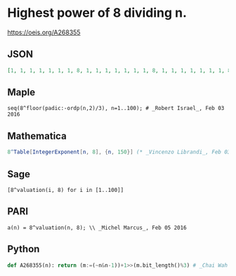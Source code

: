 # Highest power of 8 dividing n\.
https://oeis.org/A268355
## JSON
```JSON
[1, 1, 1, 1, 1, 1, 1, 8, 1, 1, 1, 1, 1, 1, 1, 8, 1, 1, 1, 1, 1, 1, 1, 8, 1, 1, 1, 1, 1, 1, 1, 8, 1, 1, 1, 1, 1, 1, 1, 8, 1, 1, 1, 1, 1, 1, 1, 8, 1, 1, 1, 1, 1, 1, 1, 8, 1, 1, 1, 1, 1, 1, 1, 64, 1, 1, 1, 1, 1, 1, 1, 8, 1, 1, 1, 1, 1, 1, 1, 8, 1, 1, 1, 1, 1, 1, 1]
```
## Maple
```Maple
seq(8^floor(padic:-ordp(n,2)/3), n=1..100); # _Robert Israel_, Feb 03 2016
```
## Mathematica
```Mathematica
8^Table[IntegerExponent[n, 8], {n, 150}] (* _Vincenzo Librandi_, Feb 03 2016 *)
```
## Sage
```Sage
[8^valuation(i, 8) for i in [1..100]]
```
## PARI
```PARI
a(n) = 8^valuation(n, 8); \\ _Michel Marcus_, Feb 05 2016
```
## Python
```Python
def A268355(n): return (m:=(~n&n-1))+1>>(m.bit_length()%3) # _Chai Wah Wu_, Jul 09 2022
```
